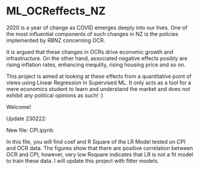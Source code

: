# ML_OCReffects_NZ

2020 is a year of change as COVID emerges deeply into our lives. One of the most influential components of such changes in NZ is the policies implemented by RBNZ concerning OCR.

It is argued that these changes in OCRs drive economic growth and infrastructure. On the other hand, associated negative effects posibly are rising inflation rates, enhancing inequlity, rising housing price and so on.

This project is aimed at looking at these effects from a quantitative point of views using Linear Regression in Supervised ML. It only acts as a tool for a mere economics student to learn and understand the market and does not exhibit any political opinions as such! :)

Welcome!

Update 230222: 

New file: CPI.ipynb

In this file, you will find coef and R Square of the LR Model tested on CPI and OCR data. The figures show that there are positive correlation between OCR and CPI, however, very low Rsquare indicates that LR is not a fit model to train these data. I will update this project with fitter models.

